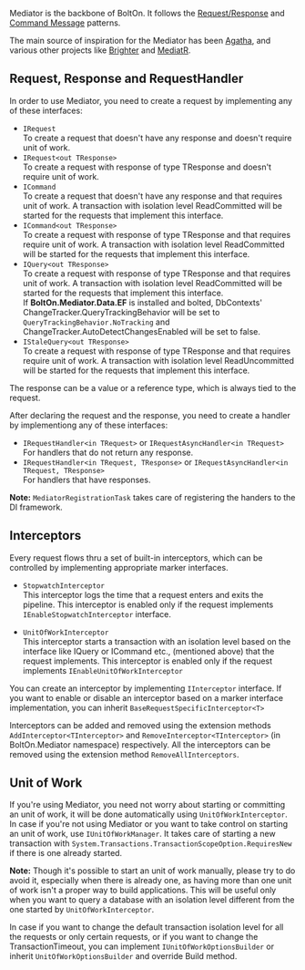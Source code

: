 Mediator is the backbone of BoltOn. It follows the [Request/Response](https://www.enterpriseintegrationpatterns.com/patterns/messaging/RequestReply.html) and [Command Message](https://www.enterpriseintegrationpatterns.com/patterns/messaging/CommandMessage.html) patterns. 

The main source of inspiration for the Mediator has been [Agatha](https://github.com/davybrion/Agatha), and various other projects like [Brighter](https://github.com/BrighterCommand/Brighter) and [MediatR](https://github.com/jbogard/MediatR).

Request, Response and RequestHandler
------------------------------------
In order to use Mediator, you need to create a request by implementing any of these interfaces:

* `IRequest`
<br /> To create a request that doesn't have any response and doesn't require unit of work.
* `IRequest<out TResponse>` 
<br /> To create a request with response of type TResponse and doesn't require unit of work.
* `ICommand`
<br /> To create a request that doesn't have any response and that requires unit of work. A transaction with isolation level ReadCommitted will be started for the requests that implement this interface. 
* `ICommand<out TResponse>` 
<br /> To create a request with response of type TResponse and that requires require unit of work. A transaction with isolation level ReadCommitted will be started for the requests that implement this interface.
* `IQuery<out TResponse>`
<br /> To create a request with response of type TResponse and that requires unit of work. A transaction with isolation level ReadCommitted will be started for the requests that implement this interface. 
<br /> If **BoltOn.Mediator.Data.EF** is installed and bolted, DbContexts' ChangeTracker.QueryTrackingBehavior will be set to `QueryTrackingBehavior.NoTracking` and ChangeTracker.AutoDetectChangesEnabled will be set to false.
* `IStaleQuery<out TResponse>` 
<br /> To create a request with response of type TResponse and that requires require unit of work. A transaction with isolation level ReadUncommitted will be started for the requests that implement this interface.

The response can be a value or a reference type, which is always tied to the request.

After declaring the request and the response, you need to create a handler by implementiong any of these interfaces:

* `IRequestHandler<in TRequest>` or `IRequestAsyncHandler<in TRequest>`
<br> For handlers that do not return any response.
* `IRequestHandler<in TRequest, TResponse>` or `IRequestAsyncHandler<in TRequest, TResponse>`
<br> For handlers that have responses.

**Note:** `MediatorRegistrationTask` takes care of registering the handers to the DI framework.

Interceptors
------------
Every request flows thru a set of built-in interceptors, which can be controlled by implementing appropriate marker interfaces. 

* `StopwatchInterceptor`
<br> This interceptor logs the time that a request enters and exits the pipeline. This interceptor is enabled only if the request implements `IEnableStopwatchInterceptor` interface.

* `UnitOfWorkInterceptor`
<br> This interceptor starts a transaction with an isolation level based on the interface like IQuery or ICommand etc., (mentioned above) that the request implements. This interceptor is enabled only if the request implements `IEnableUnitOfWorkInterceptor`

You can create an interceptor by implementing `IInterceptor` interface. If you want to enable or disable an interceptor based on a marker interface implementation, you can inherit `BaseRequestSpecificInterceptor<T>`

Interceptors can be added and removed using the extension methods `AddInterceptor<TInterceptor>` and `RemoveInterceptor<TInterceptor>` (in BoltOn.Mediator namespace) respectively. All the interceptors can be removed using the extension method `RemoveAllInterceptors`.

Unit of Work
------------
If you're using Mediator, you need not worry about starting or committing an unit of work, it will be done automatically using `UnitOfWorkInterceptor`. In case if you're not using Mediator or you want to take control on starting an unit of work, use `IUnitOfWorkManager`. It takes care of starting a new transaction with `System.Transactions.TransactionScopeOption.RequiresNew` if there is one already started. 

**Note:** Though it's possible to start an unit of work manually, please try to do avoid it, especially when there is already one, as having more than one unit of work isn't a proper way to build applications. This will be useful only when you want to query a database with an isolation level different from the one started by `UnitOfWorkInterceptor`.

In case if you want to change the default transaction isolation level for all the requests or only certain requests, or if you want to change the TransactionTimeout, you can implement `IUnitOfWorkOptionsBuilder` or inherit `UnitOfWorkOptionsBuilder` and override Build method.

